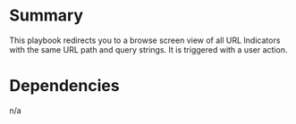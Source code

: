 # Summary

This playbook redirects you to a browse screen view of all URL Indicators with the same URL path and query strings. It is triggered with a user action.

# Dependencies

n/a
